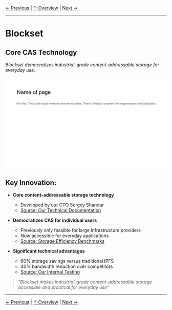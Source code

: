[← Previous](slide11.md) | [↑ Overview](../README.md) | [Next →](slide13.md)

---

# Blockset

## Core CAS Technology

*Blockset democratizes industrial-grade content-addressable storage for everyday use.*

![Blockset](../images/slide11.png)


## Key Innovation:

- **Core content-addressable storage technology**
  - Developed by our CTO Sergey Shandar
  - [Source: Our Technical Documentation]()

- **Democratizes CAS for individual users**
  - Previously only feasible for large infrastructure providers
  - Now accessible for everyday applications
  - [Source: Storage Efficiency Benchmarks]()

- **Significant technical advantages**
  - 60% storage savings versus traditional IPFS
  - 40% bandwidth reduction over competitors
  - [Source: Our Internal Testing]()

> *"Blockset makes industrial-grade content-addressable storage accessible and practical for everyday use"*



---

[← Previous](slide11.md) | [↑ Overview](../README.md) | [Next →](slide13.md)

